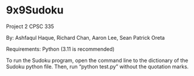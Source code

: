 # 9x9Sudoku
Project 2 CPSC 335

By: Ashfaqul Haque, Richard Chan, Aaron Lee, Sean Patrick Oreta

Requirements:
Python (3.11 is recommended)

To run the Sudoku program, open the command line to the dictionary of the Sudoku python file. Then, run “python test.py” without the quotation marks.
